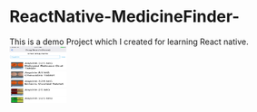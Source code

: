 # ReactNative-MedicineFinder-
This is a demo Project which I created for learning React native.
<img src="https://github.com/Nexengineer/ReactNative-MedicineFinder-/raw/master/ScreenShots/Menu1.png" style=" width:100px ; height:100px " />


